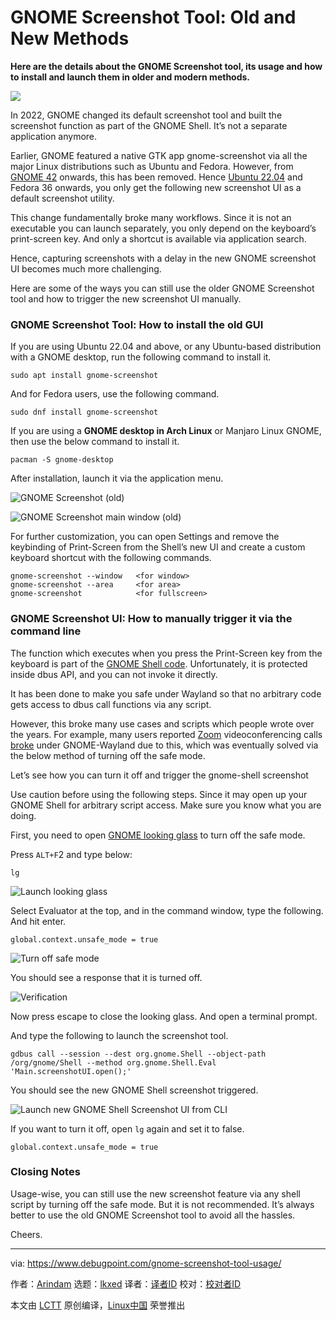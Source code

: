 [#]: subject: "GNOME Screenshot Tool: Old and New Methods"
[#]: via: "https://www.debugpoint.com/gnome-screenshot-tool-usage/"
[#]: author: "Arindam https://www.debugpoint.com/author/admin1/"
[#]: collector: "lkxed"
[#]: translator: " "
[#]: reviewer: " "
[#]: publisher: " "
[#]: url: " "

GNOME Screenshot Tool: Old and New Methods
======

**Here are the details about the GNOME Screenshot tool, its usage and how to install and launch them in older and modern methods.**

![][1]

In 2022, GNOME changed its default screenshot tool and built the screenshot function as part of the GNOME Shell. It’s not a separate application anymore.

Earlier, GNOME featured a native GTK app gnome-screenshot via all the major Linux distributions such as Ubuntu and Fedora. However, from [GNOME 42][2] onwards, this has been removed. Hence [Ubuntu 22.04][3] and Fedora 36 onwards, you only get the following new screenshot UI as a default screenshot utility.

This change fundamentally broke many workflows. Since it is not an executable you can launch separately, you only depend on the keyboard’s print-screen key. And only a shortcut is available via application search.

Hence, capturing screenshots with a delay in the new GNOME screenshot UI becomes much more challenging.

Here are some of the ways you can still use the older GNOME Screenshot tool and how to trigger the new screenshot UI manually.

### GNOME Screenshot Tool: How to install the old GUI

If you are using Ubuntu 22.04 and above, or any Ubuntu-based distribution with a GNOME desktop, run the following command to install it.

```
sudo apt install gnome-screenshot
```

And for Fedora users, use the following command.

```
sudo dnf install gnome-screenshot
```

If you are using a **GNOME desktop in Arch Linux** or Manjaro Linux GNOME, then use the below command to install it.

```
pacman -S gnome-desktop
```

After installation, launch it via the application menu.

![GNOME Screenshot (old)][4]

![GNOME Screenshot main window (old)][5]

For further customization, you can open Settings and remove the keybinding of Print-Screen from the Shell’s new UI and create a custom keyboard shortcut with the following commands.

```
gnome-screenshot --window   <for window>
gnome-screenshot --area     <for area>
gnome-screenshot            <for fullscreen>
```

### GNOME Screenshot UI: How to manually trigger it via the command line

The function which executes when you press the Print-Screen key from the keyboard is part of the [GNOME Shell code][6]. Unfortunately, it is protected inside dbus API, and you can not invoke it directly.

It has been done to make you safe under Wayland so that no arbitrary code gets access to dbus call functions via any script.

However, this broke many use cases and scripts which people wrote over the years. For example, many users reported [Zoom][7] videoconferencing calls [broke][8] under GNOME-Wayland due to this, which was eventually solved via the below method of turning off the safe mode.

Let’s see how you can turn it off and trigger the gnome-shell screenshot

Use caution before using the following steps. Since it may open up your GNOME Shell for arbitrary script access. Make sure you know what you are doing.

First, you need to open [GNOME looking glass][9] to turn off the safe mode.

Press `ALT+F`2 and type below:

```
lg
```

![Launch looking glass][10]

Select Evaluator at the top, and in the command window, type the following. And hit enter.

```
global.context.unsafe_mode = true
```

![Turn off safe mode][11]

You should see a response that it is turned off.

![Verification][12]

Now press escape to close the looking glass. And open a terminal prompt.

And type the following to launch the screenshot tool.

```
gdbus call --session --dest org.gnome.Shell --object-path /org/gnome/Shell --method org.gnome.Shell.Eval 'Main.screenshotUI.open();'
```

You should see the new GNOME Shell screenshot triggered.

![Launch new GNOME Shell Screenshot UI from CLI][13]

If you want to turn it off, open `lg` again and set it to false.

```
global.context.unsafe_mode = true
```

### Closing Notes

Usage-wise, you can still use the new screenshot feature via any shell script by turning off the safe mode. But it is not recommended. It’s always better to use the old GNOME Screenshot tool to avoid all the hassles.

Cheers.

--------------------------------------------------------------------------------

via: https://www.debugpoint.com/gnome-screenshot-tool-usage/

作者：[Arindam][a]
选题：[lkxed][b]
译者：[译者ID](https://github.com/译者ID)
校对：[校对者ID](https://github.com/校对者ID)

本文由 [LCTT](https://github.com/LCTT/TranslateProject) 原创编译，[Linux中国](https://linux.cn/) 荣誉推出

[a]: https://www.debugpoint.com/author/admin1/
[b]: https://github.com/lkxed
[1]: https://www.debugpoint.com/wp-content/uploads/2023/01/gnome-sc1-1.jpg
[2]: https://www.debugpoint.com/gnome-42/
[3]: https://www.debugpoint.com/ubuntu-22-04-review/
[4]: https://www.debugpoint.com/wp-content/uploads/2023/01/GNOME-Screenshot-old.jpg
[5]: https://www.debugpoint.com/wp-content/uploads/2023/01/GNOME-Screenshot-main-window-old.jpg
[6]: https://gitlab.gnome.org/GNOME/gnome-shell/-/blob/main/js/ui/screenshot.js#L2210
[7]: https://www.debugpoint.com/zoom-install-linux-ubuntu-download/
[8]: https://community.zoom.com/t5/Meetings/Wayland-screen-sharing-broken-with-GNOME-41-on-Fedora-35/m-p/22539
[9]: https://wiki.gnome.org/Projects/GnomeShell/LookingGlass
[10]: https://www.debugpoint.com/wp-content/uploads/2023/01/Launch-looking-glass.jpg
[11]: https://www.debugpoint.com/wp-content/uploads/2023/01/Turn-off-safe-mode.jpg
[12]: https://www.debugpoint.com/wp-content/uploads/2023/01/Verification.jpg
[13]: https://www.debugpoint.com/wp-content/uploads/2023/01/Launch-new-GNOME-Shell-Screenshot-UI-from-CLI.jpg
